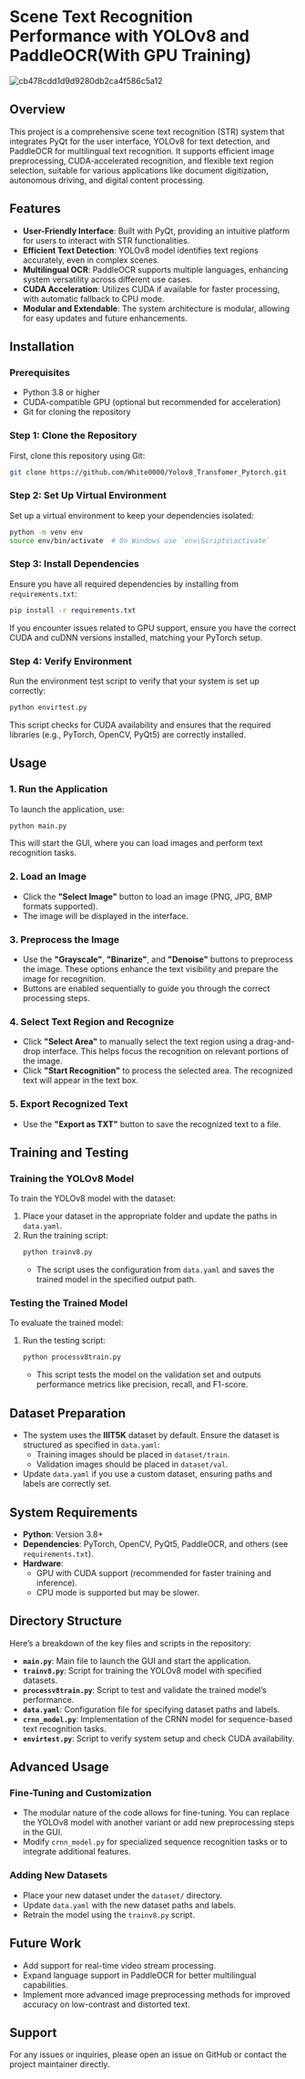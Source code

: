 # Scene Text Recognition Performance with YOLOv8 and PaddleOCR(With GPU Training)

![cb478cdd1d9d9280db2ca4f586c5a12](https://github.com/user-attachments/assets/b1ea2efc-59bb-4f55-8401-a42114ca0bca)


## Overview
This project is a comprehensive scene text recognition (STR) system that integrates PyQt for the user interface, YOLOv8 for text detection, and PaddleOCR for multilingual text recognition. It supports efficient image preprocessing, CUDA-accelerated recognition, and flexible text region selection, suitable for various applications like document digitization, autonomous driving, and digital content processing.

## Features
- **User-Friendly Interface**: Built with PyQt, providing an intuitive platform for users to interact with STR functionalities.
- **Efficient Text Detection**: YOLOv8 model identifies text regions accurately, even in complex scenes.
- **Multilingual OCR**: PaddleOCR supports multiple languages, enhancing system versatility across different use cases.
- **CUDA Acceleration**: Utilizes CUDA if available for faster processing, with automatic fallback to CPU mode.
- **Modular and Extendable**: The system architecture is modular, allowing for easy updates and future enhancements.

## Installation

### Prerequisites
- Python 3.8 or higher
- CUDA-compatible GPU (optional but recommended for acceleration)
- Git for cloning the repository

### Step 1: Clone the Repository
First, clone this repository using Git:
```bash
git clone https://github.com/White0000/Yolov8_Transfomer_Pytorch.git
```

### Step 2: Set Up Virtual Environment

Set up a virtual environment to keep your dependencies isolated:
```bash
python -m venv env
source env/bin/activate  # On Windows use `env\Scripts\activate`
```

### Step 3: Install Dependencies
Ensure you have all required dependencies by installing from `requirements.txt`:
```bash
pip install -r requirements.txt
```
If you encounter issues related to GPU support, ensure you have the correct CUDA and cuDNN versions installed, matching your PyTorch setup.

### Step 4: Verify Environment
Run the environment test script to verify that your system is set up correctly:
```bash
python envirtest.py
```
This script checks for CUDA availability and ensures that the required libraries (e.g., PyTorch, OpenCV, PyQt5) are correctly installed.

## Usage

### 1. Run the Application
To launch the application, use:
```bash
python main.py
```
This will start the GUI, where you can load images and perform text recognition tasks.

### 2. Load an Image
- Click the **"Select Image"** button to load an image (PNG, JPG, BMP formats supported).
- The image will be displayed in the interface.

### 3. Preprocess the Image
- Use the **"Grayscale"**, **"Binarize"**, and **"Denoise"** buttons to preprocess the image. These options enhance the text visibility and prepare the image for recognition.
- Buttons are enabled sequentially to guide you through the correct processing steps.

### 4. Select Text Region and Recognize
- Click **"Select Area"** to manually select the text region using a drag-and-drop interface. This helps focus the recognition on relevant portions of the image.
- Click **"Start Recognition"** to process the selected area. The recognized text will appear in the text box.

### 5. Export Recognized Text
- Use the **"Export as TXT"** button to save the recognized text to a file.

## Training and Testing

### Training the YOLOv8 Model
To train the YOLOv8 model with the dataset:
1. Place your dataset in the appropriate folder and update the paths in `data.yaml`.
2. Run the training script:
   ```bash
   python trainv8.py
   ```
   - The script uses the configuration from `data.yaml` and saves the trained model in the specified output path.

### Testing the Trained Model
To evaluate the trained model:
1. Run the testing script:
   ```bash
   python processv8train.py
   ```
   - This script tests the model on the validation set and outputs performance metrics like precision, recall, and F1-score.

## Dataset Preparation
- The system uses the **IIIT5K** dataset by default. Ensure the dataset is structured as specified in `data.yaml`:
  - Training images should be placed in `dataset/train`.
  - Validation images should be placed in `dataset/val`.
- Update `data.yaml` if you use a custom dataset, ensuring paths and labels are correctly set.

## System Requirements
- **Python**: Version 3.8+
- **Dependencies**: PyTorch, OpenCV, PyQt5, PaddleOCR, and others (see `requirements.txt`).
- **Hardware**: 
  - GPU with CUDA support (recommended for faster training and inference).
  - CPU mode is supported but may be slower.

## Directory Structure
Here’s a breakdown of the key files and scripts in the repository:

- **`main.py`**: Main file to launch the GUI and start the application.
- **`trainv8.py`**: Script for training the YOLOv8 model with specified datasets.
- **`processv8train.py`**: Script to test and validate the trained model’s performance.
- **`data.yaml`**: Configuration file for specifying dataset paths and labels.
- **`crnn_model.py`**: Implementation of the CRNN model for sequence-based text recognition tasks.
- **`envirtest.py`**: Script to verify system setup and check CUDA availability.

## Advanced Usage
### Fine-Tuning and Customization
- The modular nature of the code allows for fine-tuning. You can replace the YOLOv8 model with another variant or add new preprocessing steps in the GUI.
- Modify `crnn_model.py` for specialized sequence recognition tasks or to integrate additional features.

### Adding New Datasets
- Place your new dataset under the `dataset/` directory.
- Update `data.yaml` with the new dataset paths and labels.
- Retrain the model using the `trainv8.py` script.

## Future Work
- Add support for real-time video stream processing.
- Expand language support in PaddleOCR for better multilingual capabilities.
- Implement more advanced image preprocessing methods for improved accuracy on low-contrast and distorted text.

## Support
For any issues or inquiries, please open an issue on GitHub or contact the project maintainer directly.
